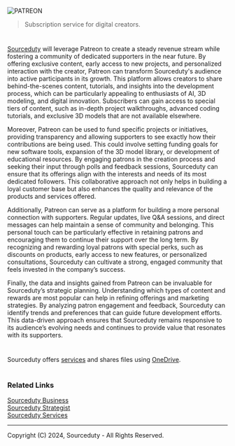 ![PATREON](https://github.com/user-attachments/assets/72282154-8514-470a-8de2-74e32ea1eb52)

> Subscription service for digital creators.

#

[Sourceduty](https://www.patreon.com/Sourceduty) will leverage Patreon to create a steady revenue stream while fostering a community of dedicated supporters in the near future. By offering exclusive content, early access to new projects, and personalized interaction with the creator, Patreon can transform Sourceduty's audience into active participants in its growth. This platform allows creators to share behind-the-scenes content, tutorials, and insights into the development process, which can be particularly appealing to enthusiasts of AI, 3D modeling, and digital innovation. Subscribers can gain access to special tiers of content, such as in-depth project walkthroughs, advanced coding tutorials, and exclusive 3D models that are not available elsewhere.

Moreover, Patreon can be used to fund specific projects or initiatives, providing transparency and allowing supporters to see exactly how their contributions are being used. This could involve setting funding goals for new software tools, expansion of the 3D model library, or development of educational resources. By engaging patrons in the creation process and seeking their input through polls and feedback sessions, Sourceduty can ensure that its offerings align with the interests and needs of its most dedicated followers. This collaborative approach not only helps in building a loyal customer base but also enhances the quality and relevance of the products and services offered.

Additionally, Patreon can serve as a platform for building a more personal connection with supporters. Regular updates, live Q&A sessions, and direct messages can help maintain a sense of community and belonging. This personal touch can be particularly effective in retaining patrons and encouraging them to continue their support over the long term. By recognizing and rewarding loyal patrons with special perks, such as discounts on products, early access to new features, or personalized consultations, Sourceduty can cultivate a strong, engaged community that feels invested in the company’s success.

Finally, the data and insights gained from Patreon can be invaluable for Sourceduty’s strategic planning. Understanding which types of content and rewards are most popular can help in refining offerings and marketing strategies. By analyzing patron engagement and feedback, Sourceduty can identify trends and preferences that can guide future development efforts. This data-driven approach ensures that Sourceduty remains responsive to its audience’s evolving needs and continues to provide value that resonates with its supporters.

#

Sourceduty offers [services](https://github.com/sourceduty/Sourceduty_Services) and shares files using [OneDrive](https://1drv.ms/u/s!AumZxqj6wFkfhxSi1JbL7tJmhDCR?e=Rp0Jnr).

#
### Related Links

[Sourceduty Business](https://github.com/sourceduty/Sourceduty_Business)
<br>
[Sourceduty Strategist](https://chatgpt.com/g/g-AwjKECo12-sourceduty-strategist)
<br>
[Sourceduty Services](https://github.com/sourceduty/Sourceduty_Services)

***
Copyright (C) 2024, Sourceduty - All Rights Reserved.
